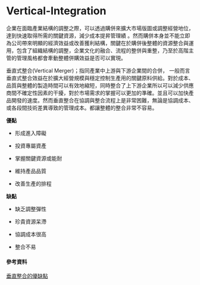 # Vertical-Integration

企業在面臨產業結構的調整之際，可以透過購併來擴大市場版圖或調整經營地位，達到快速取得所需的關鍵資源，減少成本提昇管理績 。然而購併本身並不能立即為公司帶來明顯的經濟效益或改善獲利結構，關鍵在於購併後整體的資源整合與運用，包含了組織結構的調整，企業文化的融合、流程的整併與重整，乃至於高階主管的管理風格都會牽動整體併購效益是否可以實現。

垂直式整合(Vertical Merger)；指同產業中上游與下游企業間的合併， 一般而言垂直式整合效益在於擴大經營規模與穩定控制生產用的關鍵原料供給。對於成本、品質與整體的製造時間可以有效地縮短，同時整合了上下游企業所以可以減少供應商間不確定性因素的干擾，對於市場需求的掌握可以更加的準確。並且可以加快產品開發的速度。然而垂直整合在協調與整合流程上是非常困難，無論是協調成本、或各段間技術差異導致的管理成本。都讓整體的整合非常不容易。

**優點**

- 形成進入障礙

- 投資專屬資產

- 掌握關鍵資源或能耐

- 維持產品品質

- 改善生產的排程

**缺點**

- 缺乏調整彈性

- 珍貴資源呆滯

- 協調成本很高

- 整合不易

#### 參考資料

[垂直整合的優缺點](http://wiki.mbalib.com/zh-tw/%E5%9E%82%E7%9B%B4%E6%95%B4%E5%90%88)<br>